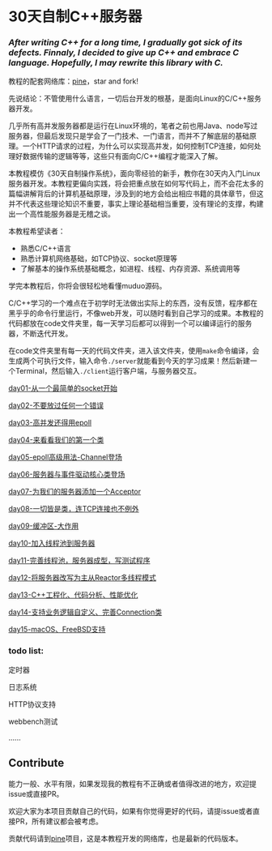 # 30天自制C++服务器

### ***After writing C++ for a long time, I gradually got sick of its defects. Finnaly, I decided to give up C++ and embrace C language. Hopefully, I may rewrite this library with C.***

教程的配套网络库：[pine](https://github.com/yuesong-feng/pine)，star and fork!

先说结论：不管使用什么语言，一切后台开发的根基，是面向Linux的C/C++服务器开发。

几乎所有高并发服务器都是运行在Linux环境的，笔者之前也用Java、node写过服务器，但最后发现只是学会了一门技术、一门语言，而并不了解底层的基础原理。一个HTTP请求的过程，为什么可以实现高并发，如何控制TCP连接，如何处理好数据传输的逻辑等等，这些只有面向C/C++编程才能深入了解。

本教程模仿《30天自制操作系统》，面向零经验的新手，教你在30天内入门Linux服务器开发。本教程更偏向实践，将会把重点放在如何写代码上，而不会花太多的篇幅讲解背后的计算机基础原理，涉及到的地方会给出相应书籍的具体章节，但这并不代表这些理论知识不重要，事实上理论基础相当重要，没有理论的支撑，构建出一个高性能服务器是无稽之谈。

本教程希望读者：
- 熟悉C/C++语言
- 熟悉计算机网络基础，如TCP协议、socket原理等
- 了解基本的操作系统基础概念，如进程、线程、内存资源、系统调用等

学完本教程后，你将会很轻松地看懂muduo源码。

C/C++学习的一个难点在于初学时无法做出实际上的东西，没有反馈，程序都在黑乎乎的命令行里运行，不像web开发，可以随时看到自己学习的成果。本教程的代码都放在code文件夹里，每一天学习后都可以得到一个可以编译运行的服务器，不断迭代开发。

在code文件夹里有每一天的代码文件夹，进入该文件夹，使用`make`命令编译，会生成两个可执行文件，输入命令`./server`就能看到今天的学习成果！然后新建一个Terminal，然后输入`./client`运行客户端，与服务器交互。

[day01-从一个最简单的socket开始](https://github.com/yuesong-feng/30dayMakeCppServer/blob/main/day01-从一个最简单的socket开始.md)

[day02-不要放过任何一个错误](https://github.com/yuesong-feng/30dayMakeCppServer/blob/main/day02-不要放过任何一个错误.md)

[day03-高并发还得用epoll](https://github.com/yuesong-feng/30dayMakeCppServer/blob/main/day03-高并发还得用epoll.md)

[day04-来看看我们的第一个类](https://github.com/yuesong-feng/30dayMakeCppServer/blob/main/day04-来看看我们的第一个类.md)

[day05-epoll高级用法-Channel登场](https://github.com/yuesong-feng/30dayMakeCppServer/blob/main/day05-epoll高级用法-Channel登场.md)

[day06-服务器与事件驱动核心类登场](https://github.com/yuesong-feng/30dayMakeCppServer/blob/main/day06-服务器与事件驱动核心类登场.md)

[day07-为我们的服务器添加一个Acceptor](https://github.com/yuesong-feng/30dayMakeCppServer/blob/main/day07-为我们的服务器添加一个Acceptor.md)

[day08-一切皆是类，连TCP连接也不例外](https://github.com/yuesong-feng/30dayMakeCppServer/blob/main/day08-一切皆是类，连TCP连接也不例外.md)

[day09-缓冲区-大作用](https://github.com/yuesong-feng/30dayMakeCppServer/blob/main/day09-缓冲区-大作用.md)

[day10-加入线程池到服务器](https://github.com/yuesong-feng/30dayMakeCppServer/blob/main/day10-加入线程池到服务器.md)

[day11-完善线程池，服务器成型，写测试程序](https://github.com/yuesong-feng/30dayMakeCppServer/blob/main/day11-完善线程池，加入一个简单的测试程序.md)

[day12-将服务器改写为主从Reactor多线程模式](https://github.com/yuesong-feng/30dayMakeCppServer/blob/main/day12-将服务器改写为主从Reactor多线程模式.md)

[day13-C++工程化、代码分析、性能优化](https://github.com/yuesong-feng/30dayMakeCppServer/blob/main/day13-C++工程化、代码分析、性能优化.md)

[day14-支持业务逻辑自定义、完善Connection类](https://github.com/yuesong-feng/30dayMakeCppServer/blob/main/day14-支持业务逻辑自定义、完善Connection类.md)

[day15-macOS、FreeBSD支持](https://github.com/yuesong-feng/30dayMakeCppServer/blob/main/day15-macOS、FreeBSD支持.md)

### todo list:

定时器

日志系统

HTTP协议支持

webbench测试

......

## Contribute

能力一般、水平有限，如果发现我的教程有不正确或者值得改进的地方，欢迎提issue或直接PR。

欢迎大家为本项目贡献自己的代码，如果有你觉得更好的代码，请提issue或者直接PR，所有建议都会被考虑。

贡献代码请到[pine](https://github.com/yuesong-feng/pine)项目，这是本教程开发的网络库，也是最新的代码版本。
